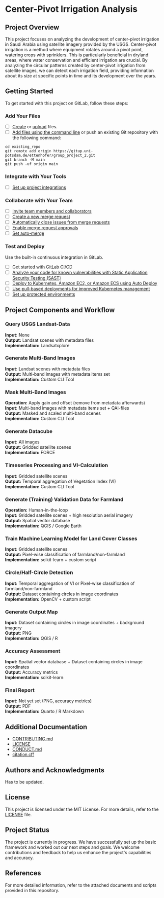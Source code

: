 # Center-Pivot Irrigation Analysis

## Project Overview

This project focuses on analyzing the development of center-pivot irrigation in Saudi Arabia using satellite imagery provided by the USGS. Center-pivot irrigation is a method where equipment rotates around a pivot point, watering crops with sprinklers. This is particularly beneficial in dryland areas, where water conservation and efficient irrigation are crucial. By analyzing the circular patterns created by center-pivot irrigation from satellite images, we can detect each irrigation field, providing information about its size at specific points in time and its development over the years.

## Getting Started

To get started with this project on GitLab, follow these steps:

### Add Your Files

- [ ] [Create](https://docs.gitlab.com/ee/user/project/repository/web_editor.html#create-a-file) or [upload](https://docs.gitlab.com/ee/user/project/repository/web_editor.html#upload-a-file) files.
- [ ] [Add files using the command line](https://docs.gitlab.com/ee/gitlab-basics/add-file.html#add-a-file-using-the-command-line) or push an existing Git repository with the following command:

```
cd existing_repo
git remote add origin https://gitup.uni-potsdam.de/ettenhofer/group_project_2.git
git branch -M main
git push -uf origin main
```

### Integrate with Your Tools

- [ ] [Set up project integrations](https://gitup.uni-potsdam.de/ettenhofer/group_project_2/-/settings/integrations)

### Collaborate with Your Team

- [ ] [Invite team members and collaborators](https://docs.gitlab.com/ee/user/project/members/)
- [ ] [Create a new merge request](https://docs.gitlab.com/ee/user/project/merge_requests/creating_merge_requests.html)
- [ ] [Automatically close issues from merge requests](https://docs.gitlab.com/ee/user/project/issues/managing_issues.html#closing-issues-automatically)
- [ ] [Enable merge request approvals](https://docs.gitlab.com/ee/user/project/merge_requests/approvals/)
- [ ] [Set auto-merge](https://docs.gitlab.com/ee/user/project/merge_requests/merge_when_pipeline_succeeds.html)

### Test and Deploy

Use the built-in continuous integration in GitLab.

- [ ] [Get started with GitLab CI/CD](https://docs.gitlab.com/ee/ci/quick_start/index.html)
- [ ] [Analyze your code for known vulnerabilities with Static Application Security Testing (SAST)](https://docs.gitlab.com/ee/user/application_security/sast/)
- [ ] [Deploy to Kubernetes, Amazon EC2, or Amazon ECS using Auto Deploy](https://docs.gitlab.com/ee/topics/autodevops/requirements.html)
- [ ] [Use pull-based deployments for improved Kubernetes management](https://docs.gitlab.com/ee/user/clusters/agent/)
- [ ] [Set up protected environments](https://docs.gitlab.com/ee/ci/environments/protected_environments.html)

## Project Components and Workflow

### Query USGS Landsat-Data

**Input:** None  
**Output:** Landsat scenes with metadata files  
**Implementation:** Landsatxplore

### Generate Multi-Band Images

**Input:** Landsat scenes with metadata files  
**Output:** Multi-band images with metadata items set  
**Implementation:** Custom CLI Tool

### Mask Multi-Band Images

**Operation:** Apply gain and offset (remove from metadata afterwards)  
**Input:** Multi-band images with metadata items set + QAI-files  
**Output:** Masked and scaled multi-band scenes  
**Implementation:** Custom CLI Tool

### Generate Datacube

**Input:** All images  
**Output:** Gridded satellite scenes  
**Implementation:** FORCE

### Timeseries Processing and VI-Calculation

**Input:** Gridded satellite scenes  
**Output:** Temporal aggregation of Vegetation Index (VI)  
**Implementation:** Custom CLI Tool

### Generate (Training) Validation Data for Farmland

**Operation:** Human-in-the-loop  
**Input:** Gridded satellite scenes + high resolution aerial imagery  
**Output:** Spatial vector database  
**Implementation:** QGIS / Google Earth

### Train Machine Learning Model for Land Cover Classes

**Input:** Gridded satellite scenes  
**Output:** Pixel-wise classification of farmland/non-farmland  
**Implementation:** scikit-learn + custom script

### Circle/Half-Circle Detection

**Input:** Temporal aggregation of VI or Pixel-wise classification of farmland/non-farmland  
**Output:** Dataset containing circles in image coordinates  
**Implementation:** OpenCV + custom script

### Generate Output Map

**Input:** Dataset containing circles in image coordinates + background imagery  
**Output:** PNG  
**Implementation:** QGIS / R

### Accuracy Assessment

**Input:** Spatial vector database + Dataset containing circles in image coordinates  
**Output:** Accuracy metrics  
**Implementation:** scikit-learn

### Final Report

**Input:** Not yet set (PNG, accuracy metrics)  
**Output:** PDF  
**Implementation:** Quarto / R Markdown

## Additional Documentation

- [CONTRIBUTING.md](CONTRIBUTING.md)
- [LICENSE](LICENSE)
- [CONDUCT.md](CONDUCT.md)
- [citation.cff](citation.cff)

## Authors and Acknowledgments

Has to be updated.

## License

This project is licensed under the MIT License. For more details, refer to the [LICENSE](LICENSE) file.

## Project Status

The project is currently in progress. We have successfully set up the basic framework and worked out our next steps and goals. We welcome contributions and feedback to help us enhance the project's capabilities and accuracy.

## References

For more detailed information, refer to the attached documents and scripts provided in this repository.